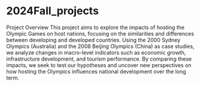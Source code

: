 # 2024Fall_projects

Project Overview
This project aims to explore the impacts of hosting the Olympic Games on host nations, focusing on the similarities and differences between developing and developed countries. Using the 2000 Sydney Olympics (Australia) and the 2008 Beijing Olympics (China) as case studies, we analyze changes in macro-level indicators such as economic growth, infrastructure development, and tourism performance. By comparing these impacts, we seek to test our hypotheses and uncover new perspectives on how hosting the Olympics influences national development over the long term.
